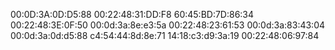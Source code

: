 00:0D:3A:0D:D5:88
00:22:48:31:DD:F8
60:45:BD:7D:86:34
00:22:48:3E:0F:50
00:0d:3a:8e:e3:5a
00:22:48:23:61:53
00:0d:3a:83:43:04
00:0d:3a:0d:d5:88
c4:54:44:8d:8e:71
14:18:c3:d9:3a:19
00:22:48:06:97:84
